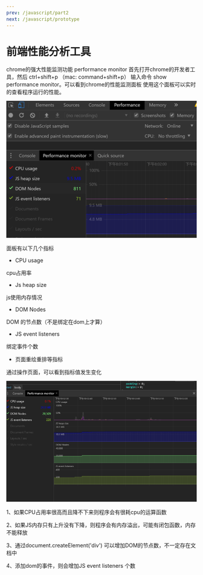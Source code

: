 ```yaml
---
prev: /javascript/part2
next: /javascript/prototype
---
```


# 前端性能分析工具
chrome的强大性能监测功能 performance monitor
首先打开chrome的开发者工具，然后 ctrl+shift+p （mac: command+shift+p）
输入命令 show performance monitor。可以看到chrome的性能监测面板
使用这个面板可以实时的查看程序运行的性能。

![performance monitor](../images/performance.png)

面板有以下几个指标

- CPU usage

 cpu占用率

- Js heap size

js使用内存情况

- DOM Nodes

DOM 的节点数（不是绑定在dom上才算）

- JS event listeners

绑定事件个数

- 页面重绘重排等指标

通过操作页面，可以看到指标值发生变化

![performance monitor](../images/javascript/monitor.gif)

 1、如果CPU占用率很高而且降不下来则程序会有很耗cpu的运算函数

 2、如果JS内存只有上升没有下降，则程序会有内存溢出，可能有闭包函数，内存不能释放

 3、通过document.createElement('div') 可以增加DOM的节点数，不一定存在文档中

 4、添加dom的事件，则会增加JS event listeners 个数